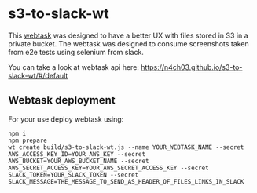# s3-to-slack-wt

This [webtask](https://webtask.io/) was designed to have a better UX with files stored in S3 in a private bucket. The webtask
was designed to consume screenshots taken from e2e tests using selenium from slack.

You can take a look at webtask api here: https://n4ch03.github.io/s3-to-slack-wt/#/default

## Webtask deployment

For your use deploy webtask using:

```
npm i
npm prepare
wt create build/s3-to-slack-wt.js --name YOUR_WEBTASK_NAME --secret AWS_ACCESS_KEY_ID=YOUR_AWS_KEY --secret AWS_BUCKET=YOUR_AWS_BUCKET_NAME --secret AWS_SECRET_ACCESS_KEY=YOUR_AWS_SECRET_ACCESS_KEY --secret SLACK_TOKEN=YOUR_SLACK_TOKEN --secret SLACK_MESSAGE=THE_MESSAGE_TO_SEND_AS_HEADER_OF_FILES_LINKS_IN_SLACK
```
